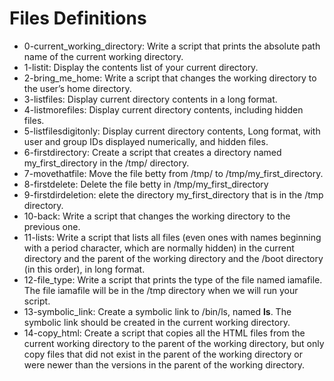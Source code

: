 # Files Definitions

- 0-current_working_directory: Write a script that prints the absolute path name of the current working directory.
- 1-listit: Display the contents list of your current directory.
- 2-bring_me_home: Write a script that changes the working directory to the user’s home directory.
- 3-listfiles: Display current directory contents in a long format.
- 4-listmorefiles: Display current directory contents, including hidden files.
- 5-listfilesdigitonly: Display current directory contents, Long format, with user and group IDs displayed numerically, and hidden files.
- 6-firstdirectory: Create a script that creates a directory named my_first_directory in the /tmp/ directory.
- 7-movethatfile: Move the file betty from /tmp/ to /tmp/my_first_directory.
- 8-firstdelete: Delete the file betty in /tmp/my_first_directory
- 9-firstdirdeletion: elete the directory my_first_directory that is in the /tmp directory.
- 10-back: Write a script that changes the working directory to the previous one.
- 11-lists: Write a script that lists all files (even ones with names beginning with a period character, which are normally hidden) in the current directory and the parent of the working directory and the /boot directory (in this order), in long format.
- 12-file_type: Write a script that prints the type of the file named iamafile. The file iamafile will be in the /tmp directory when we will run your script.
- 13-symbolic_link: Create a symbolic link to /bin/ls, named __ls__. The symbolic link should be created in the current working directory.
- 14-copy_html: Create a script that copies all the HTML files from the current working directory to the parent of the working directory, but only copy files that did not exist in the parent of the working directory or were newer than the versions in the parent of the working directory.
